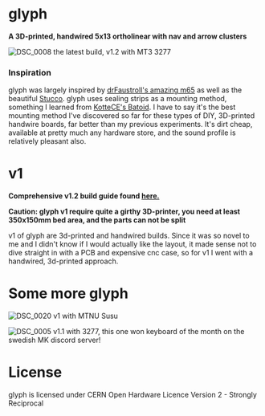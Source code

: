 # glyph
**A 3D-printed, handwired 5x13 ortholinear with nav and arrow clusters**

![DSC_0008](https://github.com/galile0-designs/glyphkbd/assets/134774462/0f9bec99-c76c-4ecc-a129-9ab1ce3d6208)
the latest build, v1.2 with MT3 3277

### Inspiration
glyph was largely inspired by [drFaustroll's amazing m65](https://mlego.elena.space/m65/) as well as the beautiful [Stucco](https://www.reddit.com/r/CustomKeyboards/comments/10k8k6w/custom_ortho_tkl_done_stucco1510/). glyph uses sealing strips as a mounting method, something I learned from [KotteCE's Batoid](https://github.com/kotte-computer-electronics/batoid). I have to say it's the best mounting method I've discovered so far for these types of DIY, 3D-printed handwire boards, far better than my previous experiments. It's dirt cheap, available at pretty much any hardware store, and the sound profile is relatively pleasant also.


# v1
**Comprehensive v1.2 build guide found [here.](https://github.com/galile0-designs/glyphkbd/blob/main/v1.2/v1.2_build_guide.md)**

**Caution: glyph v1 require quite a girthy 3D-printer, you need at least 350x150mm bed area, and the parts can not be split**

v1 of glyph are 3d-printed and handwired builds. Since it was so novel to me and I didn't know if I would actually like the layout, it made sense not to dive straight in with a PCB and expensive cnc case, so for v1 I went with a handwired, 3d-printed approach.

# Some more glyph
![DSC_0020](https://github.com/galile0-designs/glyphkbd/assets/134774462/0d69dcc5-ae64-4f41-9b0d-04ac140818c2)
v1 with MTNU Susu

![DSC_0005](https://github.com/galile0-designs/glyphkbd/assets/134774462/6a66da9b-4a4c-4f8b-aba8-3e628babb39b)
v1.1 with 3277, this one won keyboard of the month on the swedish MK discord server!

# License
glyph is licensed under CERN Open Hardware Licence Version 2 - Strongly Reciprocal
